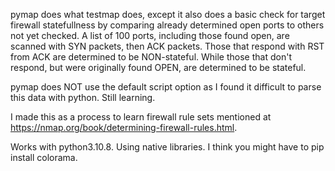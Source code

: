 pymap does what testmap does, except it also does a basic check for target firewall statefullness by comparing already determined open ports to others
not yet checked. A list of 100 ports, including those found open, are scanned with SYN packets, then ACK packets. Those that respond with RST from ACK
are determined to be NON-stateful. While those that don't respond, but were originally found OPEN, are determined to be stateful. 

pymap does NOT use the default script option as I found it difficult to parse this data with python. Still learning.

I made this as a process to learn firewall rule sets mentioned at https://nmap.org/book/determining-firewall-rules.html.

Works with python3.10.8. Using native libraries. I think you might have to pip install colorama. 

